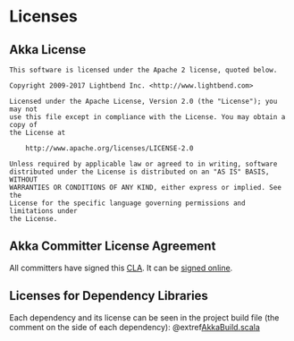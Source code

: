 # Licenses

## Akka License

```
This software is licensed under the Apache 2 license, quoted below.

Copyright 2009-2017 Lightbend Inc. <http://www.lightbend.com>

Licensed under the Apache License, Version 2.0 (the "License"); you may not
use this file except in compliance with the License. You may obtain a copy of
the License at

    http://www.apache.org/licenses/LICENSE-2.0

Unless required by applicable law or agreed to in writing, software
distributed under the License is distributed on an "AS IS" BASIS, WITHOUT
WARRANTIES OR CONDITIONS OF ANY KIND, either express or implied. See the
License for the specific language governing permissions and limitations under
the License.
```

## Akka Committer License Agreement

All committers have signed this [CLA](http://www.lightbend.com/contribute/current-cla).
It can be [signed online](http://www.lightbend.com/contribute/cla).

## Licenses for Dependency Libraries

Each dependency and its license can be seen in the project build file (the comment on the side of each dependency):
@extref[AkkaBuild.scala](github:project/AkkaBuild.scala#L1054) 